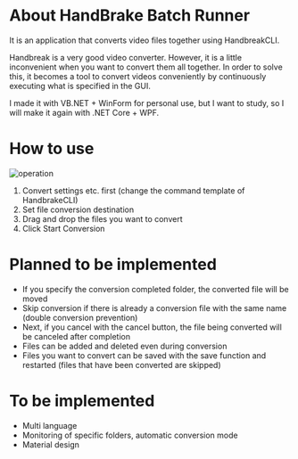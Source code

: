 # About HandBrake Batch Runner
It is an application that converts video files together using HandbreakCLI.

Handbreak is a very good video converter. However, it is a little inconvenient when you want to convert them all together. In order to solve this, it becomes a tool to convert videos conveniently by continuously executing what is specified in the GUI.

I made it with VB.NET + WinForm for personal use, but I want to study, so I will make it again with .NET Core + WPF.

# How to use
![operation](https://user-images.githubusercontent.com/51582636/71642448-a331a600-2cee-11ea-9957-fcb2422b36db.gif)
1. Convert settings etc. first (change the command template of HandbrakeCLI)
2. Set file conversion destination
3. Drag and drop the files you want to convert
4. Click Start Conversion

# Planned to be implemented
* If you specify the conversion completed folder, the converted file will be moved
* Skip conversion if there is already a conversion file with the same name (double conversion prevention)
* Next, if you cancel with the cancel button, the file being converted will be canceled after completion
* Files can be added and deleted even during conversion
* Files you want to convert can be saved with the save function and restarted (files that have been converted are skipped)

# To be implemented
* Multi language
* Monitoring of specific folders, automatic conversion mode
* Material design
